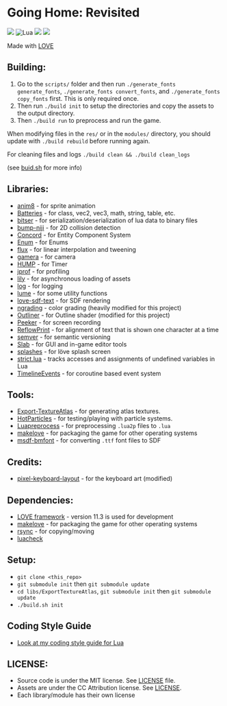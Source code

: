 # Going Home: Revisited

![](https://img.shields.io/badge/lua-on%20development-green.svg)
![Lua](https://img.shields.io/badge/Lua-JIT%2C%205.1-blue.svg)
![](https://img.shields.io/badge/made%20with-l%C3%B6ve-blueviolet)
![](https://img.shields.io/twitter/follow/flamendless?style=social)

Made with [LOVE](https://love2d.org)

## Building:

1. Go to the `scripts/` folder and then run `./generate_fonts generate_fonts`, `./generate_fonts convert_fonts`, and `./generate_fonts copy_fonts` first. This is only required once.
2. Then run `./build init` to setup the directories and copy the assets to the output directory.
3. Then `./build run` to preprocess and run the game.

When modifying files in the `res/` or in the `modules/` directory, you should update with `./build rebuild` before running again.

For cleaning files and logs `./build clean && ./build clean_logs`

(see [buid.sh](build.sh) for more info)

## Libraries:

* [anim8](https://github.com/kikito/anim8) - for sprite animation
* [Batteries](https://github.com/1bardesign/batteries) - for class, vec2, vec3, math, string, table, etc.
* [bitser](https://github.com/gvx/bitser) - for serialization/deserialization of lua data to binary files
* [bump-niji](https://github.com/oniietzschan/bump-niji) - for 2D collision detection
* [Concord](https://github.com/Tjakka5/Concord) - for Entity Component System
* [Enum](https://github.com/Tjakka5/Enum) - for Enums
* [flux](https://github.com/rxi/flux) - for linear interpolation and tweening
* [gamera](https://github.com/kikito/gamera) - for camera
* [HUMP](https://github.com/vrld/hump) - for Timer
* [jprof](https://github.com/pfirsich/jprof) - for profiling
* [lily](https://github.com/MikuAuahDark/lily) - for asynchronous loading of assets
* [log](https://github.com/flamendless/log.lua) - for logging
* [lume](https://github.com/rxi/lume) - for some utility functions
* [love-sdf-text](https://github.com/Tjakka5/love-sdf-text) - for SDF rendering
* [ngrading](https://github.com/MikuAuahDark/NPad93/tree/master/ngrading) - color grading (heavily modified for this project)
* [Outliner](https://love2d.org/forums/viewtopic.php?p=221215#p221215) - for Outline shader (modified for this project)
* [Peeker](https://github.com/flamendless/peeker) - for screen recording
* [ReflowPrint](https://github.com/josefnpat/reflowprint) - for alignment of text that is shown one character at a time
* [semver](https://github.com/kikito/semver) - for semantic versioning
* [Slab](https://github.com/flamendless/Slab) - for GUI and in-game editor tools
* [splashes](https://github.com/love2d-community/splashes) - for löve splash screen
* [strict.lua](https://github.com/rxi/lite/blob/master/data/core/strict.lua) - tracks accesses and assignments of undefined variables in Lua
* [TimelineEvents](https://github.com/flamendless/TimelineEvents) - for coroutine based event system

## Tools:

* [Export-TextureAtlas](https://github.com/EngineerSmith/Export-TextureAtlas) - for generating atlas textures.
* [HotParticles](https://github.com/ReFreezed/HotParticles) - for testing/playing with particle systems.
* [Luapreprocess](https://github.com/ReFreezed/LuaPreprocess) - for preprocessing `.lua2p` files to `.lua`
* [makelove](https://github.com/pfirsich/makelove) - for packaging the game for other operating systems
* [msdf-bmfont](https://www.npmjs.com/package/msdf-bmfont) - for converting `.ttf` font files to SDF

## Credits:

* [pixel-keyboard-layout](https://xphere.itch.io/pixel-keyboard-layout) - for the keyboard art (modified)

## Dependencies:

* [LOVE framework](https://love2d.org) - version 11.3 is used for development
* [makelove](https://github.com/pfirsich/makelove) - for packaging the game for other operating systems
* [rsync](https://rsync.samba.org/) - for copying/moving
* [luacheck](https://github.com/mpeterv/luacheck)

## Setup:
* `git clone <this_repo>`
* `git submodule init` then `git submodule update`
* `cd libs/ExportTextureAtlas`, `git submodule init` then `git submodule update`
* `./build.sh init`

## Coding Style Guide

* [Look at my coding style guide for Lua](https://flamendless.github.io/lua-coding-style-guide/)

## LICENSE:

* Source code is under the MIT license. See [LICENSE](LICENSE) file.
* Assets are under the CC Attribution license. See [LICENSE](res/LICENSE).
* Each library/module has their own license
